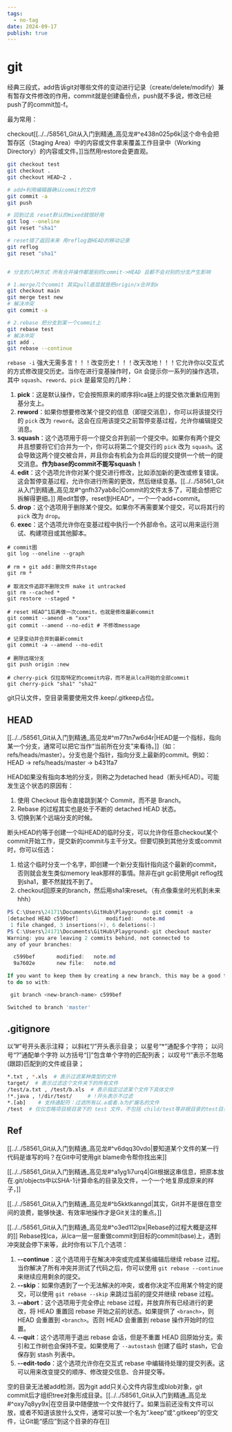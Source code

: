 ```yaml
---
tags:
  - no-tag
date: 2024-09-17
publish: true
---
```

# git

经典三段式，add告诉git对哪些文件的变动进行记录（create/delete/modify）兼有暂存文件修改的作用，commit就是创建备份点，push就不多说，修改已经push了的commit加-f。

最为常用：

checkout[[../../58561_Git从入门到精通_高见龙#^e438n025p6k|这个命令会把暂存区（Staging Area）中的内容或文件拿来覆盖工作目录中（Working Directory）的内容或文件。]]当然用restore会更直观。

```bash
git checkout test
git checkout .
git checkout HEAD~2 .

# add+利用编辑器确认commit的文件
git commit -a
git push

# 回到过去 reset默认的mixed就很好用
git log --oneline
git reset "sha1"

# reset错了返回未来 用reflog查HEAD的移动记录
git reflog
git reset "sha1"


# 分支的几种方式 所有合并操作都是别的commit->HEAD 且都不会对别的分支产生影响

# 1.merge几个commit 其实pull底层就是把origin/x合并到x
git checkout main
git merge test new
# 解决冲突
git commit -a

# 2.rebase 把分支到某一个commit上
git rebase test
# 解决冲突
git add .
git rebase --continue
```


`rebase -i` 强大无需多言！！！改变历史！！！改天改地！！！它允许你以交互式的方式修改提交历史。当你在进行变基操作时，Git 会提示你一系列的操作选项，其中 `squash`、`reword`、`pick` 是最常见的几种：

1. **pick**：这是默认操作，它会按照原来的顺序将lca链上的提交依次重新应用到基分支上。
2. **reword**：如果你想要修改某个提交的信息（即提交消息），你可以将该提交行的 `pick` 改为 `reword`。这会在应用该提交之前暂停变基过程，允许你编辑提交消息。
3. **squash**：这个选项用于将一个提交合并到前一个提交中。如果你有两个提交并且想要将它们合并为一个，你可以将第二个提交行的 `pick` 改为 `squash`。这会导致这两个提交被合并，并且你会有机会为合并后的提交提供一个统一的提交消息。**作为base的commit不能写squash！**
4. **edit**：这个选项允许你对某个提交进行修改，比如添加新的更改或修复错误。这会暂停变基过程，允许你进行所需的更改，然后继续变基。[[../../58561_Git从入门到精通_高见龙#^gnfh37yab8c|Commit的文件太多了，可能会想把它拆解得更细。]] 用edit暂停，reset到HEAD^，一个一个add+commit。
5. **drop**：这个选项用于删除某个提交。如果你不再需要某个提交，可以将其行的 `pick` 改为 `drop`。
6. **exec**：这个选项允许你在变基过程中执行一个外部命令。这可以用来运行测试、构建项目或其他脚本。

```shell
# commit图
git log --oneline --graph

# rm + git add：删除文件并stage
git rm *

# 取消文件追踪不删除文件 make it untracked
git rm --cached *
git restore --staged *

# reset HEAD^1后再做一次commit，也就是修改最新commit
git commit --amend -m "xxx"
git commit --amend --no-edit # 不修改message

# 记录变动并合并到最新commit
git commit -a --amend --no-edit

# 删除远端分支
git push origin :new

# cherry-pick 仅拉取特定的commit内容，而不是从lca开始的全部commit
git cherry-pick "sha1" "sha2"
```

git只认文件，空目录需要使用文件.keep/.gitkeep占位。

## HEAD

[[../../58561_Git从入门到精通_高见龙#^m77tn7w6d4r|HEAD是一个指标，指向某一个分支，通常可以把它当作“当前所在分支”来看待。]]（如：refs/heads/master）。分支也是个指针，指向分支上最新的commit。例如：HEAD -> refs/heads/master -> b431fa7

HEAD如果没有指向本地的分支，则称之为detached head（断头HEAD）。可能发生这个状态的原因有：

1. 使用 Checkout 指令直接跳到某个 Commit，而不是 Branch。
2. Rebase 的过程其实也是处于不断的 detached HEAD 状态。
3. 切换到某个远端分支的时候。

断头HEAD约等于创建一个叫HEAD的临时分支，可以允许你任意checkout某个commit开始工作，提交新的commit与主干分叉。但要切换到其他分支或commit时，你可以任选：

1. 给这个临时分支一个名字，即创建一个新分支指针指向这个最新的commit，否则就会发生类似memory leak那样的事情。除非在git gc前使用git reflog找到sha1，要不然就找不到了。
2. checkout回原来的branch，然后用sha1来reset。（有点像乘坐时光机到未来hhh）

```powershell
PS C:\Users\24171\Documents\GitHub\Playground> git commit -a
[detached HEAD c599bef]         modified:   note.md
 1 file changed, 3 insertions(+), 6 deletions(-)
PS C:\Users\24171\Documents\GitHub\Playground> git checkout master
Warning: you are leaving 2 commits behind, not connected to
any of your branches:

  c599bef       modified:   note.md
  9a7602e       new file:   note.md

If you want to keep them by creating a new branch, this may be a good time
to do so with:

 git branch <new-branch-name> c599bef

Switched to branch 'master'
```


## .gitignore

以”#”号开头表示注释；
以斜杠“/”开头表示目录；
以星号“\*”通配多个字符；
以问号“?”通配单个字符
以方括号“\[\]”包含单个字符的匹配列表；
以叹号“!”表示不忽略(跟踪)匹配到的文件或目录；

```bash
*.txt , *.xls  # 表示过滤某种类型的文件
target/  # 表示过滤这个文件夹下的所有文件
/test/a.txt , /test/b.xls  # 表示指定过滤某个文件下具体文件
!*.java , !/dir/test/     # !开头表示不过滤
*.[ab]    # 支持通配符：过滤所有以.a或者.b为扩展名的文件
/test  # 仅仅忽略项目根目录下的 test 文件，不包括 child/test等非根目录的test目录
```


## Ref

[[../../58561_Git从入门到精通_高见龙#^v6dqq30vdo|要知道某个文件的某一行代码是谁写的吗？在Git中可使用git blame命令帮你找出来]]

[[../../58561_Git从入门到精通_高见龙#^a1yg1i7urq4|Git根据这串信息，把原本放在.git/objects中以SHA-1计算命名的目录及文件，一个一个地复原成原来的样子，]]

[[../../58561_Git从入门到精通_高见龙#^b5kktkanngd|其实，Git并不是很在意空间的浪费，能够快速、有效率地操作才是Git关注的重点。]]

[[../../58561_Git从入门到精通_高见龙#^o3ed112lpx|Rebase的过程大概是这样的]] Rebase找lca，从lca一层一层重做commit到目标的commit(base)上，遇到冲突就会停下来等，此时你有以下几个选项：

1. **--continue**：这个选项用于在解决冲突或完成某些编辑后继续 rebase 过程。当你解决了所有冲突并测试了代码之后，你可以使用 `git rebase --continue` 来继续应用剩余的提交。
2. **--skip**：如果你遇到了一个无法解决的冲突，或者你决定不应用某个特定的提交，可以使用 `git rebase --skip` 来跳过当前的提交并继续 rebase 过程。
3. **--abort**：这个选项用于完全停止 rebase 过程，并放弃所有已经进行的更改，将 HEAD 重置回 rebase 开始之前的状态。如果提供了 `<branch>`，则 HEAD 会重置到 `<branch>`。否则 HEAD 会重置到 rebase 操作开始时的位置。
4. **--quit**：这个选项用于退出 rebase 会话，但是不重置 HEAD 回原始分支。索引和工作树也会保持不变。如果使用了 `--autostash` 创建了临时 stash，它会保存到 stash 列表中。
5. **--edit-todo**：这个选项允许你在交互式 rebase 中编辑待处理的提交列表。这可以用来改变提交的顺序、修改提交信息、合并提交等。

空的目录无法被add检测，因为git add只关心文件内容生成blob对象，git commit后才组织tree对象形成目录。[[../../58561_Git从入门到精通_高见龙#^oxy7q8yy9x|在空目录中随便放一个文件就行了。如果当前还没有文件可以放，或者不知道该放什么文件，通常可以放一个名为“.keep”或“.gitkeep”的空文件，让Git能“感应”到这个目录的存在]]